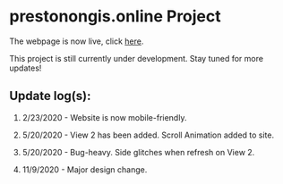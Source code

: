 # prestonongis.online Project

The webpage is now live, click [here](https://prestonongis.online).

This project is still currently under development. Stay tuned for more updates!

## Update log(s):

1. 2/23/2020 - Website is now mobile-friendly.

2. 5/20/2020 - View 2 has been added. Scroll Animation added to site.

3. 5/20/2020 - Bug-heavy. Side glitches when refresh on View 2.

4. 11/9/2020 - Major design change.
